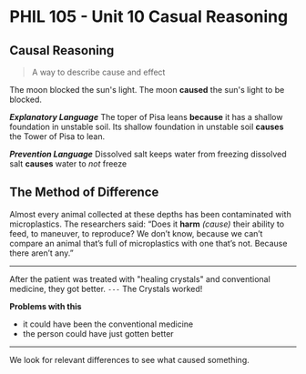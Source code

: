 # PHIL 105 - Unit 10 Casual Reasoning

## Causal Reasoning

> A way to describe cause and effect

The moon blocked the sun's light.
The moon **caused** the sun's light to be blocked.

***Explanatory Language***
The toper of Pisa leans **because** it has a shallow foundation in unstable soil.
Its shallow foundation in unstable soil **causes** the Tower of Pisa to lean.

***Prevention Language***
Dissolved salt keeps water from freezing
dissolved salt **causes** water to *not* freeze

## The Method of Difference

Almost every animal collected at these depths has been contaminated with microplastics. The researchers said: “Does it **harm** *(cause)* their ability to feed, to maneuver, to reproduce? We don’t know, because we can’t compare an animal that’s full of microplastics with one that’s not. Because there aren’t any.”

---

After the patient was treated with "healing crystals" and conventional medicine, they got better.
`---`
The Crystals worked!

**Problems with this**
- it could have been the conventional medicine
- the person could have just gotten better

---

We look for relevant differences to see what caused something.
